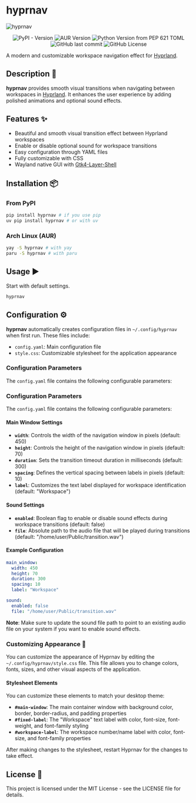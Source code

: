 <!-- markdownlint-disable -->

# hyprnav

![hyprnav](gif/hyprnav-show.gif)

<div align="center">
  <span>
    <img alt="PyPI - Version" src="https://img.shields.io/pypi/v/hyprnav">
    <img alt="AUR Version" src="https://img.shields.io/aur/version/hyprnav">
    <img alt="Python Version from PEP 621 TOML" src="https://img.shields.io/python/required-version-toml?tomlFilePath=https%3A%2F%2Fraw.githubusercontent.com%2Fantrax2024%2Fhyprnav%2Frefs%2Fheads%2Fmain%2Fpyproject.toml">
    <img alt="GitHub last commit" src="https://img.shields.io/github/last-commit/antrax2024/hyprnav">
    <img alt="GitHub License" src="https://img.shields.io/github/license/antrax2024/hyprnav">
  </span>
</div>

A modern and customizable workspace navigation effect for [Hyprland](https://hyprland.org/).

## Description 📝

**hyprnav** provides smooth visual transitions when navigating between workspaces in [Hyprland](https://hyprland.org/). It enhances the user experience by adding polished animations and optional sound effects.

## Features ✨

- Beautiful and smooth visual transition effect between Hyprland workspaces
- Enable or disable optional sound for workspace transitions
- Easy configuration through YAML files
- Fully customizable with CSS
- Wayland native GUI with [Gtk4-Layer-Shell](https://github.com/wmww/gtk4-layer-shell)

## Installation 📦

### From PyPI

```bash
pip install hyprnav # if you use pip
uv pip install hyprnav # or with uv
```

### Arch Linux (AUR)

```bash
yay -S hyprnav # with yay
paru -S hyprnav # with paru
```

## Usage ▶️

Start with default settings.

```bash
hyprnav
```

## Configuration ⚙️

**hyprnav** automatically creates configuration files in `~/.config/hyprnav` when first run. These files include:

- `config.yaml`: Main configuration file
- `style.css`: Customizable stylesheet for the application appearance

### Configuration Parameters

The `config.yaml` file contains the following configurable parameters:

### Configuration Parameters

The `config.yaml` file contains the following configurable parameters:

#### Main Window Settings

- **`width`**: Controls the width of the navigation window in pixels (default: 450)
- **`height`**: Controls the height of the navigation window in pixels (default: 70)
- **`duration`**: Sets the transition timeout duration in milliseconds (default: 300)
- **`spacing`**: Defines the vertical spacing between labels in pixels (default: 10)
- **`label`**: Customizes the text label displayed for workspace identification (default: "Workspace")

#### Sound Settings

- **`enabled`**: Boolean flag to enable or disable sound effects during workspace transitions (default: false)
- **`file`**: Absolute path to the audio file that will be played during transitions (default: "/home/user/Public/transition.wav")

#### Example Configuration

```yaml
main_window:
  width: 450
  height: 70
  duration: 300
  spacing: 10
  label: "Workspace"

sound:
  enabled: false
  file: "/home/user/Public/transition.wav"
```

**Note**: Make sure to update the sound file path to point to an existing audio file on your system if you want to enable sound effects.

### Customizing Appearance 🎨

You can customize the appearance of Hyprnav by editing the `~/.config/hyprnav/style.css` file. This file allows you to change colors, fonts, sizes, and other visual aspects of the application.

#### Stylesheet Elements

You can customize these elements to match your desktop theme:

- **`#main-window`**: The main container window with background color, border, border-radius, and padding properties
- **`#fixed-label`**: The "Workspace" text label with color, font-size, font-weight, and font-family styling
- **`#workspace-label`**: The workspace number/name label with color, font-size, and font-family properties

After making changes to the stylesheet, restart Hyprnav for the changes to take effect.

## License 📄

This project is licensed under the MIT License - see the LICENSE file for details.
